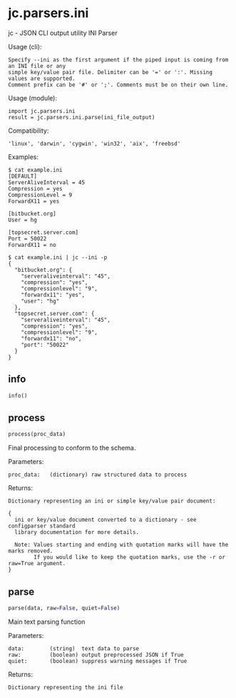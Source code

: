
# jc.parsers.ini
jc - JSON CLI output utility INI Parser

Usage (cli):

    Specify --ini as the first argument if the piped input is coming from an INI file or any
    simple key/value pair file. Delimiter can be '=' or ':'. Missing values are supported.
    Comment prefix can be '#' or ';'. Comments must be on their own line.

Usage (module):

    import jc.parsers.ini
    result = jc.parsers.ini.parse(ini_file_output)

Compatibility:

    'linux', 'darwin', 'cygwin', 'win32', 'aix', 'freebsd'

Examples:

    $ cat example.ini
    [DEFAULT]
    ServerAliveInterval = 45
    Compression = yes
    CompressionLevel = 9
    ForwardX11 = yes

    [bitbucket.org]
    User = hg

    [topsecret.server.com]
    Port = 50022
    ForwardX11 = no

    $ cat example.ini | jc --ini -p
    {
      "bitbucket.org": {
        "serveraliveinterval": "45",
        "compression": "yes",
        "compressionlevel": "9",
        "forwardx11": "yes",
        "user": "hg"
      },
      "topsecret.server.com": {
        "serveraliveinterval": "45",
        "compression": "yes",
        "compressionlevel": "9",
        "forwardx11": "no",
        "port": "50022"
      }
    }


## info
```python
info()
```


## process
```python
process(proc_data)
```

Final processing to conform to the schema.

Parameters:

    proc_data:   (dictionary) raw structured data to process

Returns:

    Dictionary representing an ini or simple key/value pair document:

    {
      ini or key/value document converted to a dictionary - see configparser standard
      library documentation for more details.

      Note: Values starting and ending with quotation marks will have the marks removed.
            If you would like to keep the quotation marks, use the -r or raw=True argument.
    }


## parse
```python
parse(data, raw=False, quiet=False)
```

Main text parsing function

Parameters:

    data:        (string)  text data to parse
    raw:         (boolean) output preprocessed JSON if True
    quiet:       (boolean) suppress warning messages if True

Returns:

    Dictionary representing the ini file

